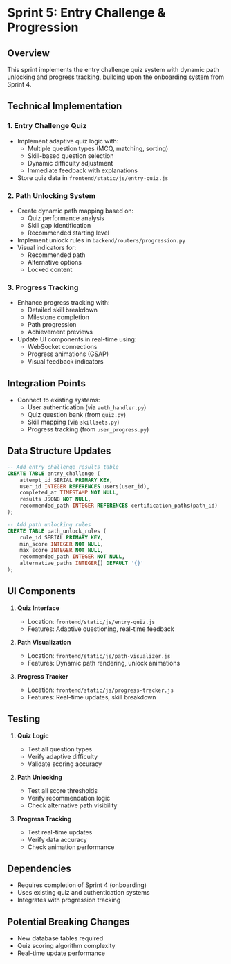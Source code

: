 # Sprint 5: Entry Challenge & Progression

## Overview
This sprint implements the entry challenge quiz system with dynamic path unlocking and progress tracking, building upon the onboarding system from Sprint 4.

## Technical Implementation

### 1. Entry Challenge Quiz
- Implement adaptive quiz logic with:
  - Multiple question types (MCQ, matching, sorting)
  - Skill-based question selection
  - Dynamic difficulty adjustment
  - Immediate feedback with explanations
- Store quiz data in `frontend/static/js/entry-quiz.js`

### 2. Path Unlocking System
- Create dynamic path mapping based on:
  - Quiz performance analysis
  - Skill gap identification
  - Recommended starting level
- Implement unlock rules in `backend/routers/progression.py`
- Visual indicators for:
  - Recommended path
  - Alternative options
  - Locked content

### 3. Progress Tracking
- Enhance progress tracking with:
  - Detailed skill breakdown
  - Milestone completion
  - Path progression
  - Achievement previews
- Update UI components in real-time using:
  - WebSocket connections
  - Progress animations (GSAP)
  - Visual feedback indicators

## Integration Points
- Connect to existing systems:
  - User authentication (via `auth_handler.py`)
  - Quiz question bank (from `quiz.py`)
  - Skill mapping (via `skillsets.py`)
  - Progress tracking (from `user_progress.py`)

## Data Structure Updates
```sql
-- Add entry challenge results table
CREATE TABLE entry_challenge (
    attempt_id SERIAL PRIMARY KEY,
    user_id INTEGER REFERENCES users(user_id),
    completed_at TIMESTAMP NOT NULL,
    results JSONB NOT NULL,
    recommended_path INTEGER REFERENCES certification_paths(path_id)
);

-- Add path unlocking rules
CREATE TABLE path_unlock_rules (
    rule_id SERIAL PRIMARY KEY,
    min_score INTEGER NOT NULL,
    max_score INTEGER NOT NULL,
    recommended_path INTEGER NOT NULL,
    alternative_paths INTEGER[] DEFAULT '{}'
);
```

## UI Components
1. **Quiz Interface**
   - Location: `frontend/static/js/entry-quiz.js`
   - Features: Adaptive questioning, real-time feedback

2. **Path Visualization**
   - Location: `frontend/static/js/path-visualizer.js`
   - Features: Dynamic path rendering, unlock animations

3. **Progress Tracker**
   - Location: `frontend/static/js/progress-tracker.js`
   - Features: Real-time updates, skill breakdown

## Testing
1. **Quiz Logic**
   - Test all question types
   - Verify adaptive difficulty
   - Validate scoring accuracy

2. **Path Unlocking**
   - Test all score thresholds
   - Verify recommendation logic
   - Check alternative path visibility

3. **Progress Tracking**
   - Test real-time updates
   - Verify data accuracy
   - Check animation performance

## Dependencies
- Requires completion of Sprint 4 (onboarding)
- Uses existing quiz and authentication systems
- Integrates with progression tracking

## Potential Breaking Changes
- New database tables required
- Quiz scoring algorithm complexity
- Real-time update performance